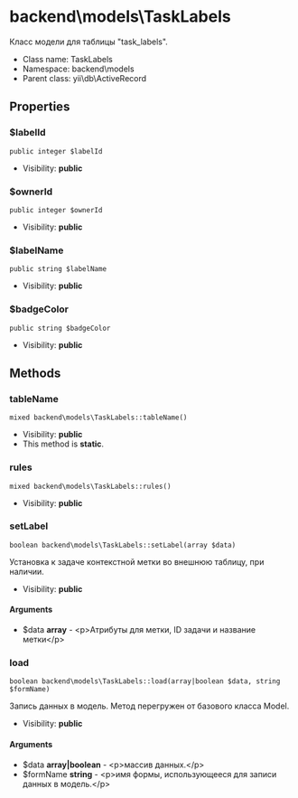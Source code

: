 backend\models\TaskLabels
===============

Класс модели для таблицы &quot;task_labels&quot;.




* Class name: TaskLabels
* Namespace: backend\models
* Parent class: yii\db\ActiveRecord





Properties
----------


### $labelId

    public integer $labelId





* Visibility: **public**


### $ownerId

    public integer $ownerId





* Visibility: **public**


### $labelName

    public string $labelName





* Visibility: **public**


### $badgeColor

    public string $badgeColor





* Visibility: **public**


Methods
-------


### tableName

    mixed backend\models\TaskLabels::tableName()





* Visibility: **public**
* This method is **static**.




### rules

    mixed backend\models\TaskLabels::rules()





* Visibility: **public**




### setLabel

    boolean backend\models\TaskLabels::setLabel(array $data)

Установка к задаче контекстной метки во внешнюю таблицу, при наличии.



* Visibility: **public**


#### Arguments
* $data **array** - &lt;p&gt;Атрибуты для метки, ID задачи и название метки&lt;/p&gt;



### load

    boolean backend\models\TaskLabels::load(array|boolean $data, string $formName)

Запись данных в модель. Метод перегружен от базового класса Model.



* Visibility: **public**


#### Arguments
* $data **array|boolean** - &lt;p&gt;массив данных.&lt;/p&gt;
* $formName **string** - &lt;p&gt;имя формы, использующееся для записи данных в модель.&lt;/p&gt;

